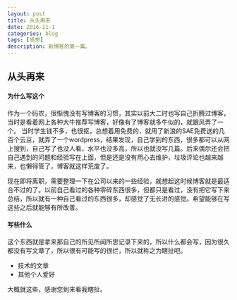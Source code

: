 ```yaml
---
layout: post
title: 从头再来
date: 2016-11-1
categories: blog
tags: [感想]
description: 新博客的第一篇。
---
```


## 从头再来 

#### 为什么写这个  
作为一个码农，很惭愧没有写博客的习惯，其实以前大二时也写自己折腾过博客，当时是看着网上各种大牛推荐写博客，好像有了博客就多牛似的，就跟风弄了一个。
当时学生钱不多，也很抠，总想着用免费的，就用了新浪的SAE免费送的几百个云豆，就弄了一个wordpress，结果发现，自己学到的东西，很多都可以从网上搜到，自己写了也没人看，水平也没多高，所以也就没写几篇。后来偶尔还会把自己遇到的问题和经验写在上面，但是还是没有用心去维护，垃圾评论也越来越来，也懒得管了，博客就这样荒废了。


现在即将离职，需要整理一下在公司以来的一些经验，就想起这时候博客就是最适合不过的了。以前自己看过的各种零碎东西很多，但都只是看过，没有把它写下来总结，所以就有一种自己看过的东西很多，却感觉了无长进的感觉。希望能够在写这些之后就能够有所改善。

#### 写些什么
这个东西就是拿来那自己的所见所闻所思记录下来的，所以什么都会写，因为很久都没有写文章了，所以很有可能写的很烂，所以就称之为瞎扯吧。

- 技术的文章
- 其他个人爱好

大概就这些，感谢您到来看我瞎扯。
